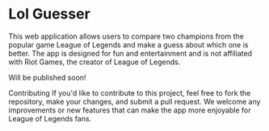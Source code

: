 # Lol Guesser
This web application  allows users to compare two champions from the popular game League of Legends and make a guess about which one is better. The app is designed for fun and entertainment and is not affiliated with Riot Games, the creator of League of Legends.

Will be published soon!

Contributing
If you'd like to contribute to this project, feel free to fork the repository, make your changes, and submit a pull request. We welcome any improvements or new features that can make the app more enjoyable for League of Legends fans.
